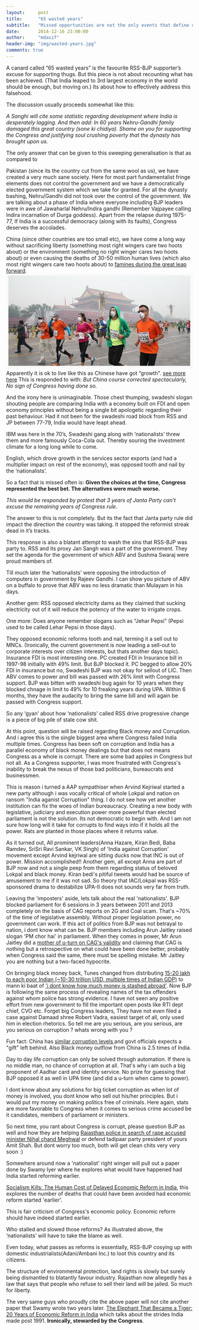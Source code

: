 ```yaml
---
layout:     post
title:      "65 wasted years"
subtitle:   "Missed opportunities are not the only events that define our destiny."
date:       2014-12-16 23:00:00
author:     "mdasif"
header-img: "img/wasted-years.jpg"
comments: true
---
```


A canard called “65 wasted years” is the favourite RSS-BJP supporter’s excuse for supporting thugs. 
But this piece is not about recounting what has been achieved. 
(That India leaped to 3rd largest economy in the world should be enough, but moving on.) 
Its about how to effectively address this falsehood.

<p> The discussion usually proceeds somewhat like this: </p>

<i>A Sanghi will cite some statistic regarding development where India is desperately lagging. 
  And then add: In 60 years Nehru-Gandhi family damaged this great country (sone ki chidiya). 
  Shame on you for supporting the Congress and justifying soul crushing poverty that the dynasty has brought upon us.
</i>

<p>The only answer that can be given to this sweeping generalisation is that as compared to 
<p>
  Pakistan (since its the country cut from the same wool as us), we have created a very much sane society. 
  Here for most part fundamentalist fringe elements does not control the government and we have a democratically elected government system which we take for granted.
  For all the dynasty bashing, Nehru/Gandhi did not took over the control of the government. We are talking about a phase of India where everyone 
  including BJP leaders were in awe of Jawaharlal Nehru/Indira gandhi (Remember Vajpayee calling Indira incarnation of Durga goddess). 
  Apart from the relapse during 1975-77, If India is a successful democracy (along with its faults), Congress deserves the accolades.
</p>

<p>
  China (since other countries are too small etc), we have come a long way without sacrificing liberty (something most right wingers care two hoots about) 
  or the environment (something no right winger cares two hoots about) or even causing the deaths of 30-50 million human lives (which also most right wingers care two hoots about) 
  to <a href="http://en.wikipedia.org/wiki/Great_Chinese_Famine" target="_blank">famines during the great leap forward</a>.

  <img src="/img/china-pollution.png">
  <span class="caption text-muted">Apparently it is ok to live like this as Chinese have got “growth". <a href="http://www.theblaze.com/stories/2013/01/29/china-is-so-polluted-a-prominent-millionaire-is-reportedly-selling-fresh-air-in-a-can/" target="_blank">see more here</a></span> 
  This is responded to with: <i> But China course corrected spectacularly, No sign of Congress having done so. </i>
</p>  
<p>  
  And the irony here is unimaginable. Those chest thumping, swadeshi slogan shouting people are comparing India with a economy built on FDI and open economy principles 
  without being a single bit apologetic regarding their past behaviour. Had it not been for the swadeshi road block from RSS and JP between 77-79, India would have leapt ahead. 
</p>
<p>  
  IBM was here in the 70’s, Swadeshi gang along with ‘nationalists’ threw them and more famously Coca-Cola out. 
  Thereby souring the investment climate for a long long while to come. 
</p>  
<p>English, which drove growth in the services sector exports (and had a multiplier impact on rest of the economy), was opposed tooth and nail by the ‘nationalists’. </p>
<p>  
  So a fact that is missed often is:
  <b>Given the choices at the time, Congress represented the best bet. The alternatives were much worse.</b>  
</p> 

<i>This would be responded by protest that 3 years of Janta Party can’t excuse the remaining years of Congress rule.</i>

<p>The answer to this is not completely. But its the fact that Janta party rule did impact the direction the country was taking. It stopped the reformist streak dead in it’s tracks.</p>

<p>
  This response is also a blatant attempt to wash the sins that RSS-BJP was party to. RSS and its proxy Jan Sangh was a part of the government. 
  They set the agenda for the government of which ABV and Sushma Swaraj were proud members of. 
</p>  

<p>
  Till much later the ‘nationalists’ were opposing the introduction of computers in government by Rajeev Gandhi. 
  I can show you picture of ABV on a buffalo to prove that ABV was no less dramatic than Mulayam in his days.</p>
<p>Another gem: RSS opposed electricity dams as they claimed that sucking electricity out of it will reduce the potency of the water to irrigate crops.</p>
<p>One more: Does anyone remember slogans such as “Jehar Pepsi” (Pepsi used to be called Lehar Pepsi in those days).</p>
<p>
  They opposed economic reforms tooth and nail, terming it a sell out to MNCs. 
  (Ironically, the current government is now leading a sell-out to corporate interests over citizen interests, but thats another days topic).
  Insurance FDI is most interesting one. PC created FDI in Insurance bill in 1997-98 initially with 49% limit. But BJP blocked it. PC begged to allow 20% FDI in insurance but no, Swadeshi BJP was not okay for sellout of LIC. Then ABV comes to power and bill was passed with 26% limit with Congress support. BJP was bitten with swadeshi bug again for 10 years when they blocked chnage in limit to 49% for 10 freaking years during UPA. Within 6 months, they have the audacity to bring the same bill and will again be passed with Congress support. 
</p>
<p>So any ‘gyan’ about how ‘nationalists’ called RSS drive progressive change is a piece of big pile of stale cow shit.</p>
<p>
   At this point, question will be raised regarding Black money and Corruption. And i agree this is the single biggest area where Congress failed India multiple times.
   Congress has been soft on corruption and India has a parallel economy of black money dealings but that does not means Congress as a whole is corrupt. 
   There are some bad apples in Congress but not all. As a Congress supporter, I was more frustrated with Congress's inability to break the nexus of those bad politicians,
   bureaucrats and businessmen. 
</p>
<p>
   This is reason i turned a AAP sympathiser when Arvind Kejriwal started a new party although i was vocally critical of whole Lokpal and nation on ransom "India aganist Corruption" thing. I do not see how yet another institution can fix the woes of Indian bureaucracy. Creating a new body with legislative, judiciary and execution power more powerful than elected parliament is not the solution. Its not democratic to begin with. And I am not sure how long will it take for corrupts to find ways into if it holds all the power. Rats are planted in those places where it returns value. 
</p>   
<p>  
   As it turned out, All prominent leaders(Anna Hazare, Kiran Bedi, Baba Ramdev, SriSri Ravi Sankar, VK Singh) of 'India against Corruption' movement except Arvind kejriwal are sitting ducks now that INC is out of power. Mission accomplished!! Another gem, all except Anna are part of BJP now and not a single peep from them regarding status of beloved Lokpal and black money. Kiran bedi's pitiful tweets would had be source of amusement to me if it was not sad. So theory that IAC/Lokpal was RSS-sponsored drama to destabilize UPA-II does not sounds very far from truth.
</p>
<p>
  Leaving the 'imposters' aside, lets talk about the real 'nationalists'. BJP blocked parliament for 6 sessions in 3 years between 2011 and 2013 completely on the basis of CAG reports on 2G and Coal scam. That's ~70% of the time of legislative assembly. Without proper legislation power, no government can work. If this act of politics from BJP was not betrayal to nation, i dont know what can be. BJP members including Arun Jaitley raised slogan 'PM chor hai' in parliament. When they comes in power, Mr Arun Jaitley did a <a target="_blank" href="http://timesofindia.indiatimes.com/india/CAG-should-not-sensationalize-its-findings-Arun-Jaitley-says/articleshow/44972857.cms">mother of u-turn on CAG's validity</a> and claiming that CAG is nothing but a retrospective on what could have been done better, probably when Congress said the same, there must be spelling mistake. Mr Jaitley you are nothing but a two-faced hypocrite. 
</p>
<p>
  On bringing black money back, Tunes changed from distributing <a href="https://www.youtube.com/watch?v=EbdFJ2vg3ic" target="_blank"> 15-20 lakh to each poor Indian (~10-30 trillion USD, multiple times of Indian GDP)</a> to mann ki baat of <a target="_blank" href="http://zeenews.india.com/news/india/modis-mann-ki-baat-will-bring-back-every-penny-of-black-money-assures-pm_1492714.html">'i dont know how much money is stashed abroad'</a>. Now BJP is following the same process of revealing names of the tax offenders against whom police has strong evidence. I have not seen any positive effort from new government to fill the important open posts like RTI dept chief, CVO etc. Forget big Congress leaders, They have not even filed a case against Damaad shree Robert Vadra, easiest target of all, only used him in election rhetorics. So tell me are you serious, are you serious, are you serious on corruption ? whats wrong with you ? 
</p>
<p> Fun fact: China has <a href="http://www.transparency.org/country" target="_blank"> similar corruption levels </a> and govt officials expects a "gift" left behind. Also Black money outflow from China is 2.5 times of India. </p>
<p>
  Day to day life corruption can only be solved through automation. If there is no middle man, no chance of corruption at all. That's why i am such a big proponent of Aadhar card and identity service. No prize for guessing that BJP opposed it as well in UPA time (and did a u-turn when came to power). 
</p>
<p> 
  I dont know about any solutions for big ticket corruption as when lot of money is involved, you dont know who sell out his/her principles. But i would put my money on making politics free of criminals. Here again, stats are more favorable to Congress when it comes to serious crime accused be it candidates, members of parliament or ministers.
</p>

<p> So next time, you rant about Congress is corrupt, please question BJP as well and how they are helping <a href="http://www.ndtv.com/article/india/missing-minister-nihal-chand-meghwal-skips-court-appearance-sends-lawyer-619637" target="_blank"> Rajasthan police in search of rape accused minister Nihal chand Meghwal</a> or defend tadipaar party president of yours Amit Shah. But dont worry too much, both will get clean chits very very soon :)
</p>

<p>Somewhere around now a 'nationalist' right winger will pull out a paper done by Swamy Iyer where he explores what would have happened had India started reforming earlier.

<a href="http://www.cato.org/publications/development-briefing-paper/socialism-kills-human-cost-delayed-economic-reform-india" target="_blank">Socialism Kills: The Human Cost of Delayed Economic Reform in India</a>, 
this explores the number of deaths that could have been avoided had economic reform started 'earlier'.</p>

<p>This is fair criticism of Congress's economic policy. Economic reform should have indeed started earlier.</p>
<p>Who stalled and slowed those reforms? As illustrated above, the ‘nationalists’ will have to take the blame as well.</p>
<p>Even today, what passes as reforms is essentially, RSS-BJP cosying up with domestic industrialists(Adani/Ambani Inc.) to loot this country and its citizens.</p>
<p>
  The structure of environmental protection, land rights is slowly but surely being dismantled to blatantly favour industry. 
  Rajasthan now allegedly has a law that says that people who refuse to sell their land will be jailed. So much for liberty.
</p>

<p>
  The very same guys who proudly cite the above paper will not cite another paper that Swamy wrote two years later. 
  <a href="http://www.cato.org/publications/development-policy-analysis/elephant-became-tiger-20-years-economic-reform-india" target="_blank">The Elephant That Became a Tiger: 20 Years of Economic Reform in India</a>
  which talks about the strides India made post 1991. <b>Ironically, stewarded by the Congress</b>.
</p>
